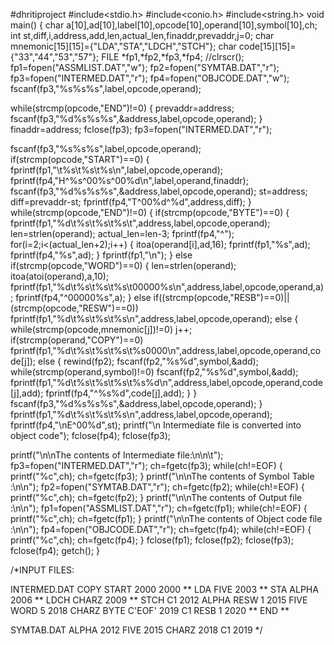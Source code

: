 #dhritiproject
#include<stdio.h>
#include<conio.h>
#include<string.h>
void main()
{
  char a[10],ad[10],label[10],opcode[10],operand[10],symbol[10],ch;
  int st,diff,i,address,add,len,actual_len,finaddr,prevaddr,j=0;
  char mnemonic[15][15]={"LDA","STA","LDCH","STCH"};
  char code[15][15]={"33","44","53","57"};
  FILE *fp1,*fp2,*fp3,*fp4;
  //clrscr();
  fp1=fopen("ASSMLIST.DAT","w");
  fp2=fopen("SYMTAB.DAT","r");
  fp3=fopen("INTERMED.DAT","r");
  fp4=fopen("OBJCODE.DAT","w");
  fscanf(fp3,"%s%s%s",label,opcode,operand);

  while(strcmp(opcode,"END")!=0)
  {
   prevaddr=address;
   fscanf(fp3,"%d%s%s%s",&address,label,opcode,operand);
  }
  finaddr=address;
  fclose(fp3);
  fp3=fopen("INTERMED.DAT","r");

  fscanf(fp3,"%s%s%s",label,opcode,operand);
  if(strcmp(opcode,"START")==0)
  {
   fprintf(fp1,"\t%s\t%s\t%s\n",label,opcode,operand);
   fprintf(fp4,"H^%s^00%s^00%d\n",label,operand,finaddr);
   fscanf(fp3,"%d%s%s%s",&address,label,opcode,operand);
   st=address;
   diff=prevaddr-st;
   fprintf(fp4,"T^00%d^%d",address,diff);
  }
  while(strcmp(opcode,"END")!=0)
  {
   if(strcmp(opcode,"BYTE")==0)
   {
    fprintf(fp1,"%d\t%s\t%s\t%s\t",address,label,opcode,operand);
    len=strlen(operand);
    actual_len=len-3;
    fprintf(fp4,"^");
    for(i=2;i<(actual_len+2);i++)
    {
     itoa(operand[i],ad,16);
     fprintf(fp1,"%s",ad);
     fprintf(fp4,"%s",ad);
    }
    fprintf(fp1,"\n");
   }
   else if(strcmp(opcode,"WORD")==0)
   {
    len=strlen(operand);
    itoa(atoi(operand),a,10);
    fprintf(fp1,"%d\t%s\t%s\t%s\t00000%s\n",address,label,opcode,operand,a);
    fprintf(fp4,"^00000%s",a);
   }
   else if((strcmp(opcode,"RESB")==0)||(strcmp(opcode,"RESW")==0))
    fprintf(fp1,"%d\t%s\t%s\t%s\n",address,label,opcode,operand);
   else
   {
    while(strcmp(opcode,mnemonic[j])!=0)
     j++;
    if(strcmp(operand,"COPY")==0)
     fprintf(fp1,"%d\t%s\t%s\t%s\t%s0000\n",address,label,opcode,operand,code[j]);
    else
    {
     rewind(fp2);
     fscanf(fp2,"%s%d",symbol,&add);
      while(strcmp(operand,symbol)!=0)
       fscanf(fp2,"%s%d",symbol,&add);
     fprintf(fp1,"%d\t%s\t%s\t%s\t%s%d\n",address,label,opcode,operand,code[j],add);
     fprintf(fp4,"^%s%d",code[j],add);
    }
   }
   fscanf(fp3,"%d%s%s%s",&address,label,opcode,operand);
  }
  fprintf(fp1,"%d\t%s\t%s\t%s\n",address,label,opcode,operand);
  fprintf(fp4,"\nE^00%d",st);
  printf("\n Intermediate file is converted into object code");
  fclose(fp4);
  fclose(fp3);

  printf("\n\nThe contents of Intermediate file:\n\n\t");
  fp3=fopen("INTERMED.DAT","r");
  ch=fgetc(fp3);
  while(ch!=EOF)
  {
   printf("%c",ch);
   ch=fgetc(fp3);
  }
  printf("\n\nThe contents of Symbol Table :\n\n");
  fp2=fopen("SYMTAB.DAT","r");
  ch=fgetc(fp2);
  while(ch!=EOF)
  {
   printf("%c",ch);
   ch=fgetc(fp2);
  }
  printf("\n\nThe contents of Output file :\n\n");
  fp1=fopen("ASSMLIST.DAT","r");
  ch=fgetc(fp1);
  while(ch!=EOF)
  {
   printf("%c",ch);
   ch=fgetc(fp1);
  }
  printf("\n\nThe contents of Object code file :\n\n");
  fp4=fopen("OBJCODE.DAT","r");
  ch=fgetc(fp4);
  while(ch!=EOF)
  {
   printf("%c",ch);
   ch=fgetc(fp4);
  }
  fclose(fp1);
  fclose(fp2);
  fclose(fp3);
  fclose(fp4);
  getch();
}

/*INPUT FILES:

INTERMED.DAT
COPY    START    2000
2000    **    LDA    FIVE
2003    **    STA    ALPHA
2006    **    LDCH    CHARZ
2009    **    STCH    C1
2012    ALPHA    RESW    1
2015    FIVE    WORD    5
2018    CHARZ    BYTE    C'EOF'
2019    C1    RESB    1
2020    **    END    **

SYMTAB.DAT
ALPHA    2012
FIVE    2015
CHARZ    2018
C1    2019
*/
